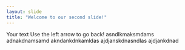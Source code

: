 ```yaml
---
layout: slide
title: "Welcome to our second slide!"
---
```

Your text
Use the left arrow to go back!
asndlkmaksmdams
adnakdnamsamd
akndankdnkamldas
ajdjanskdnasndlas
ajdjankdnad
